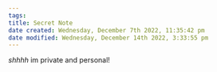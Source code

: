 ```yaml
---
tags: 
title: Secret Note
date created: Wednesday, December 7th 2022, 11:35:42 pm
date modified: Wednesday, December 14th 2022, 3:33:55 pm
---
```

*shhhh* im private and personal!